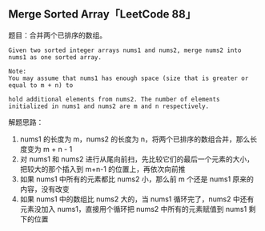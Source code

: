 ## Merge Sorted Array「LeetCode 88」

题目：合并两个已排序的数组。

```
Given two sorted integer arrays nums1 and nums2, merge nums2 into nums1 as one sorted array.

Note:
You may assume that nums1 has enough space (size that is greater or equal to m + n) to 

hold additional elements from nums2. The number of elements initialized in nums1 and nums2 are m and n respectively.
```

解题思路：

1. nums1 的长度为 m，nums2 的长度为 n，将两个已排序的数组合并，那么长度变为 m + n - 1
2. 对 nums1 和 nums2 进行从尾向前扫，先比较它们的最后一个元素的大小，把较大的那个插入到 m+n-1 的位置上，再依次向前推
3. 如果 nums1 中所有的元素都比 nums2 小，那么前 m 个还是 nums1 原来的内容，没有改变
4. 如果 nums1 中的数组比 nums2 大的，当 nums1 循环完了，nums2 中还有元素没加入 nums1，直接用个循环把 nums2 中所有的元素赋值到 nums1 剩下的位置

